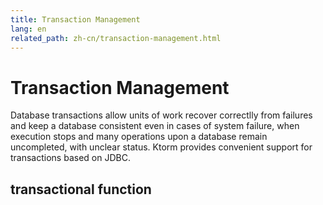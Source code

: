 ```yaml
---
title: Transaction Management
lang: en
related_path: zh-cn/transaction-management.html
---
```


# Transaction Management

Database transactions allow units of work recover correctlly from failures and keep a database consistent even in cases of system failure, when execution stops and many operations upon a database remain uncompleted, with unclear status. Ktorm provides convenient support for transactions based on JDBC.

## transactional function

